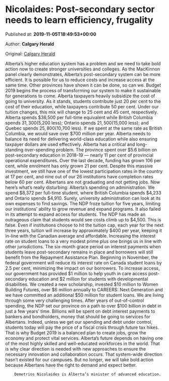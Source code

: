 
# Nicolaides: Post-secondary sector needs to learn efficiency, frugality

Published at: **2019-11-05T18:49:53+00:00**

Author: **Calgary Herald**

Original: [Calgary Herald](https://calgaryherald.com/opinion/columnists/nicolaides-post-secondary-sector-needs-to-learn-efficiency-frugality?utm_source=Academica+Top+Ten&utm_campaign=c52917ae6f-EMAIL_CAMPAIGN_2019_11_06_06_26&utm_medium=email&utm_term=0_b4928536cf-c52917ae6f-47759561)

Alberta’s higher education system has a problem and we need to take bold action now to create stronger universities and colleges.
As the MacKinnon panel clearly demonstrates, Alberta’s post-secondary system can be more efficient. It is possible for us to reduce costs and increase access at the same time. Other provinces have shown it can be done, so can we. Budget 2019 begins the process of transforming our system to make it sustainable for generations to come.
Alberta taxpayers heavily subsidize the cost of going to university. As it stands, students contribute just 20 per cent to the cost of their education, while taxpayers contribute 50 per cent. Under our tuition changes, this mix will change to 25 cent and 45 cent, respectively.
Alberta spends $36,500 per full-time equivalent while British Columbia spends $31,300 ($5,200 less); Ontario spends $21,500 ($15,000 less); and Quebec spends $25,800 ($10,700 less). If we spent at the same rate as British Columbia, we would save over $700 million per year. Alberta needs to balance its need for delivering world-class education while also ensuring taxpayer dollars are used effectively.
Alberta has a critical and long-standing over-spending problem. The province spent over $5.6 billion on post-secondary education in 2018-19 — nearly 11 per cent of provincial operational expenditures. Over the last decade, funding has grown 106 per cent, while enrolment has only grown 21 per cent. Despite this massive investment, we still have one of the lowest participation rates in the country at 17 per cent, and nine out of our 26 institutions have completion rates below 60 per cent. Albertans are not graduating and not getting jobs.
Now here’s what’s really disturbing: Alberta’s spending on administration. We spend $8,372 per full-time student, where British Columbia spends $4,233 and Ontario spends $4,910. Surely, university administration can look at its own expenses to find savings.
The NDP froze tuition for five years, limiting our institutions’ ability to grow revenue and expand programs. It also failed in its attempt to expand access for students. The NDP has made an outrageous claim that students would see costs climb up to $4,500. This is false. Even if institutions choose to hit the tuition cap, each year for the next three years, tuition will increase by approximately $400 per year, keeping it in-line with the Canadian average and affordable.
Increasing the interest rate on student loans to a very modest prime plus one brings us in line with other jurisdictions. The six-month grace period on interest payments when students leave post-secondary remains in place and borrowers will still benefit from the Repayment Assistance Plan. Beginning in November, the federal government will reduce its interest rate on Canada student loans by 2.5 per cent, minimizing the impact on our borrowers.
To increase access, our government has provided $1 million to help youth in care access post-secondary education and $2 million for students with developmental disabilities. We created a new scholarship, invested $10 million to Women Building Futures, over $6 million annually to CAREERS: Next Generation and we have committed an additional $50 million for student loans.
We are living through some very challenging times. After years of out-of-control spending, the NDP set our province on a path to over $100 billion in debt in just a few years’ time. Billions will be spent on debt interest payments to bankers and bondholders, money that should be going to services for Albertans. Indeed, unless we get our spending and debt under control, students today will pay the price of a fiscal crisis through future tax hikes.
That is why Budget 2019 is a balanced plan to create jobs, grow the economy and protect vital services. Alberta’s future depends on having one of the most highly skilled and well-educated workforces in the world. That is why clear direction is needed with new approaches to ensure the necessary innovation and collaboration occurs. That system-wide direction hasn’t existed for our campuses. But no longer, we will take bold action because Albertans have the right to demand and expect better.

        Demetrios Nicolaides is Alberta’s minister of advanced education.
      
